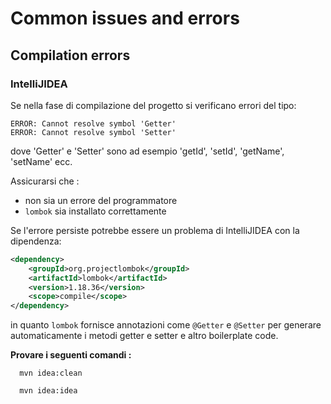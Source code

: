 # Common issues and errors

## Compilation errors
### IntelliJIDEA
Se nella fase di compilazione del progetto si verificano errori del tipo:
```text
ERROR: Cannot resolve symbol 'Getter' 
ERROR: Cannot resolve symbol 'Setter'
```  
dove 'Getter' e 'Setter' sono ad esempio 'getId', 'setId', 'getName', 'setName' ecc.

Assicurarsi che :
- non sia un errore del programmatore 
- `lombok` sia installato correttamente

Se l'errore persiste potrebbe essere un problema di IntelliJIDEA con la dipendenza:
```xml
<dependency>
    <groupId>org.projectlombok</groupId>
    <artifactId>lombok</artifactId>
    <version>1.18.36</version>
    <scope>compile</scope>
</dependency>
```
in quanto `lombok` fornisce annotazioni come `@Getter` e `@Setter` per generare automaticamente i metodi getter e setter e altro boilerplate code.

**Provare i seguenti comandi :**
```shell
  mvn idea:clean
```
```shell
  mvn idea:idea
```






